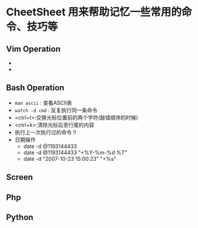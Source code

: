 # CheetSheet 用来帮助记忆一些常用的命令、技巧等


## Vim Operation
*
*


## Bash Operation
* `man ascii` : 查看ASCII表
* `watch -d cmd` : 反复执行同一条命令
* <ctrl+t>:交换光标位置前的两个字符(敲错顺序的时候)
* <ctrl+k>:清除光标后至行尾的内容
* 执行上一次执行过的命令 !!
* 日期操作
    * date -d @1193144433
    * date -d @1193144433 "+%Y-%m-%d %T"
    * date -d "2007-10-23 15:00:23" "+%s"

## Screen

## Php

## Python

